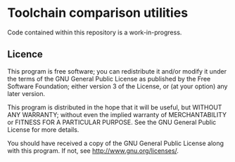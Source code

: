 Toolchain comparison utilities
==============================

Code contained within this repository is a work-in-progress.

Licence
-------

This program is free software; you can redistribute it and/or modify it
under the terms of the GNU General Public License as published by the Free
Software Foundation; either version 3 of the License, or (at your option)
any later version.

This program is distributed in the hope that it will be useful, but WITHOUT
ANY WARRANTY; without even the implied warranty of MERCHANTABILITY or
FITNESS FOR A PARTICULAR PURPOSE.  See the GNU General Public License for
more details.

You should have received a copy of the GNU General Public License along
with this program.  If not, see <http://www.gnu.org/licenses/>.
